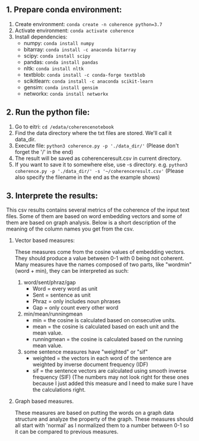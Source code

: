 
## 1. Prepare conda environment:
1. Create environment: `conda create -n coherence python=3.7`
2. Activate environment: `conda activate coherence`
3. Install dependencies: 
   * numpy: `conda install numpy`
   * bitarray: `conda install -c anaconda bitarray`
   * scipy: `conda install scipy`
   * pandas: `conda install pandas`
   * nltk: `conda install nltk`
   * textblob: `conda install -c conda-forge textblob`
   * scikitlearn: `conda install -c anaconda scikit-learn`
   * gensim: `conda install gensim`
   * networkx: `conda install networkx`
## 2. Run the python file:
1. Go to eitri: `cd /edata/coherencenotebook`
2. Find the data directory where the txt files are stored. We'll call it data_dir.
3. Execute file: `python3 coherence.py -p './data_dir/'`
(Please don't forget the '/' in the end)
4. The result will be saved as coherenceresult.csv in current directory.
5. If you want to save it to somewhere else, use -s directory.
e.g. `python3 coherence.py -p './data_dir/' -s '~/coherenceresult.csv'`
(Please also specify the filename in the end as the example shows)
## 3. Interprete the results:
<p>This csv results contains several metrics of the coherence of the input text files. Some of them are based on 
word embedding vectors and some of them are based on graph analysis. Below is a short description of the meaning of 
the column names you get from the csv.</p>

1. Vector based measures:
   <p>These measures come from the cosine values of embedding vectors. They should produce a value between 0-1 with 0 being
   not coherent. Many measures have the names composed of two parts, like "wordmin" (word + min), 
   they can be interpreted as such:</p>

   1. word/sent/phraz/gap 
      * Word = every word as unit
      * Sent = sentence as unit
      * Phraz = only includes noun phrases
      * Gap = only count every other word
   2. min/mean/runningmean
      * min = the cosine is calculated based on consecutive units.
      * mean = the cosine is calculated based on each unit and the mean value. 
      * runningmean = the cosine is calculated based on the running mean value.
   3. some sentence measures have "weighted" or "sif"
      * weighted = the vectors in each word of the sentence are weighted by inverse document frequency (IDF)
      * sif = the sentence vectors are calculated using smooth inverse frequency (SIF) (The numbers may not look right for these
      ones because I just added this measure and I need to make sure I have the calculations right.
2. Graph based measures.
   <p>These measures are based on putting the words on a graph data structure and analyze the property of the graph. 
   These measures should all start with 'normal' as I normalized them to a number between 0-1 so it can be compared to previous
   measures.</p>




